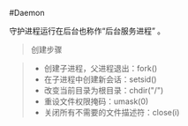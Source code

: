 #Daemon

守护进程运行在后台也称作“后台服务进程” 。
>创建步骤

> * 创建子进程，父进程退出：fork()
> * 在子进程中创建新会话：setsid()
> * 改变当前目录为根目录：chdir("/")
> * 重设文件权限掩码：umask(0)
> * 关闭所有不需要的文件描述符：close(i)